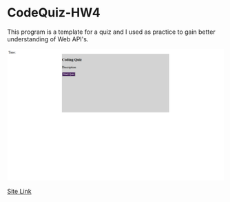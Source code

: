 # CodeQuiz-HW4

This program is a template for a quiz and I used as practice to gain better understanding of Web API's. 

![Screenshot](assets/images/screenshot.PNG)

[Site Link](https://lroww.github.io/CodeQuiz-HW4/)
